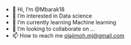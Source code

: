 - 👋 Hi, I’m @Mbarak18
- 👀 I’m interested in Data science
- 🌱 I’m currently learning Machine learning
- 💞️ I’m looking to collaborate on ...
- 📫 How to reach me olajimoh.mj@gmail.com

<!---
Mbarak18/Mbarak18 is a ✨ special ✨ repository because its `README.md` (this file) appears on your GitHub profile.
You can click the Preview link to take a look at your changes.
--->
